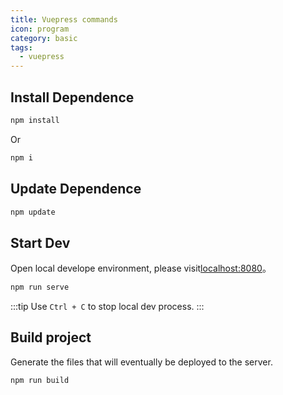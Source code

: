 ```yaml
---
title: Vuepress commands
icon: program
category: basic
tags:
  - vuepress
---
```


## Install Dependence

```bash
npm install
```

Or

```bash
npm i
```

## Update Dependence

```bash
npm update
```

## Start Dev

Open local develope environment, please visit[localhost:8080](http://localhost:8080)。

```bash
npm run serve
```

:::tip
Use `Ctrl + C` to stop local dev process.
:::

## Build project

Generate the files that will eventually be deployed to the server.

```bash
npm run build
```
